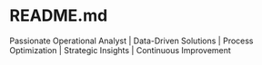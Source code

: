 # README.md
Passionate Operational Analyst | Data-Driven Solutions | Process Optimization | Strategic Insights | Continuous Improvement
